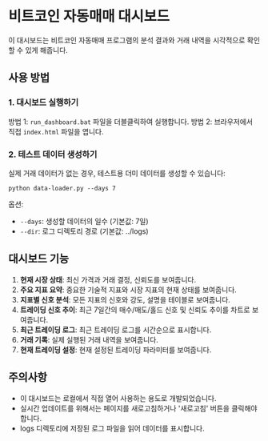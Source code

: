 # 비트코인 자동매매 대시보드

이 대시보드는 비트코인 자동매매 프로그램의 분석 결과와 거래 내역을 시각적으로 확인할 수 있게 해줍니다.

## 사용 방법

### 1. 대시보드 실행하기

방법 1: `run_dashboard.bat` 파일을 더블클릭하여 실행합니다.
방법 2: 브라우저에서 직접 `index.html` 파일을 엽니다.

### 2. 테스트 데이터 생성하기

실제 거래 데이터가 없는 경우, 테스트용 더미 데이터를 생성할 수 있습니다:

```
python data-loader.py --days 7
```

옵션:
- `--days`: 생성할 데이터의 일수 (기본값: 7일)
- `--dir`: 로그 디렉토리 경로 (기본값: ../logs)

## 대시보드 기능

1. **현재 시장 상태**: 최신 가격과 거래 결정, 신뢰도를 보여줍니다.
2. **주요 지표 요약**: 중요한 기술적 지표와 시장 지표의 현재 상태를 보여줍니다.
3. **지표별 신호 분석**: 모든 지표의 신호와 강도, 설명을 테이블로 보여줍니다.
4. **트레이딩 신호 추이**: 최근 7일간의 매수/매도/홀드 신호 및 신뢰도 추이를 차트로 보여줍니다.
5. **최근 트레이딩 로그**: 최근 트레이딩 로그를 시간순으로 표시합니다.
6. **거래 기록**: 실제 실행된 거래 내역을 보여줍니다.
7. **현재 트레이딩 설정**: 현재 설정된 트레이딩 파라미터를 보여줍니다.

## 주의사항

- 이 대시보드는 로컬에서 직접 열어 사용하는 용도로 개발되었습니다.
- 실시간 업데이트를 위해서는 페이지를 새로고침하거나 '새로고침' 버튼을 클릭해야 합니다.
- logs 디렉토리에 저장된 로그 파일을 읽어 데이터를 표시합니다.
